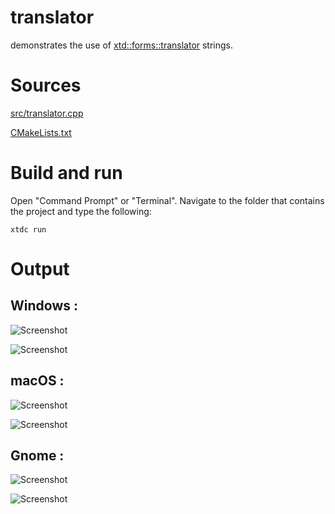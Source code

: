 # translator

demonstrates the use of [xtd::forms::translator](../../../../src/xtd/include/xtd/forms/translator.hpp) strings.

# Sources

[src/translator.cpp](src/translator.cpp)

[CMakeLists.txt](CMakeLists.txt)

# Build and run

Open "Command Prompt" or "Terminal". Navigate to the folder that contains the project and type the following:

```shell
xtdc run
```

# Output

## Windows :

![Screenshot](../../../../docs/pictures/examples/translator_w.png)

![Screenshot](../../../../docs/pictures/examples/translator_wd.png)

## macOS :

![Screenshot](../../../../docs/pictures/examples/translator_m.png)

![Screenshot](../../../../docs/pictures/examples/translator_md.png)

## Gnome :

![Screenshot](../../../../docs/pictures/examples/translator_g.png)

![Screenshot](../../../../docs/pictures/examples/translator_gd.png)
